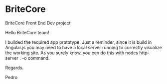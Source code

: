 # BriteCore
BriteCore Front End Dev project

Hello BriteCore team!

I builded the required app prototype. 
Just a reminder, since it is build in Angular.js you may need to have a local server running to correctly visualize the working site.
As you surely know, you can do this with nodes http-server . -o command.

Regards.

Pedro
